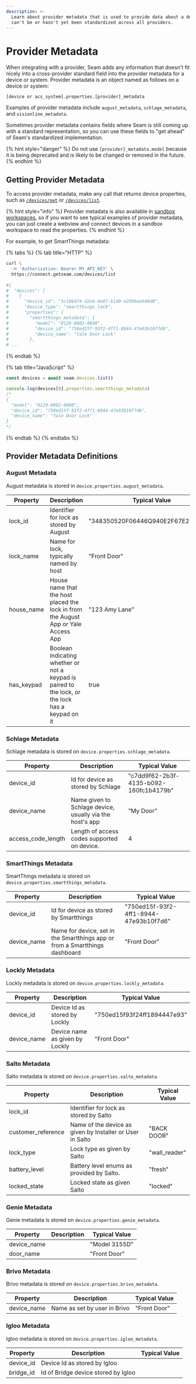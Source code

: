 ```yaml
---
description: >-
  Learn about provider metadata that is used to provide data about a device that
  can't be or hasn't yet been standardized across all providers.
---
```


# Provider Metadata

When integrating with a provider, Seam adds any information that doesn't fit nicely into a cross-provider standard field into the provider metadata for a device or system. Provider metadata is an object named as follows on a device or system:

`[device or acs_system].properties.[provider]_metadata`

Examples of provider metadata include `august_metadata`, `schlage_metadata`, and `visionline_metadata`.

Sometimes provider metadata contains fields where Seam is still coming up with a standard representation, so you can use these fields to "get ahead" of Seam's standardized implementation.

{% hint style="danger" %}
Do not use `[provider]_metadata.model` because it is being deprecated and is likely to be changed or removed in the future.
{% endhint %}

## Getting Provider Metadata

To access provider metadata, make any call that returns device properties, such as [`/devices/get`](../../api/devices/get.md) or [`/devices/list`](../../api/devices/list.md).

{% hint style="info" %}
Provider metadata is also available in [sandbox workspaces](../workspaces/#sandbox-workspaces), so if you want to see typical examples of provider metadata, you can just create a webview and connect devices in a sandbox workspace to read the properties.
{% endhint %}

For example, to get SmartThings metadata:

{% tabs %}
{% tab title="HTTP" %}
```bash
curl \
  -H 'Authorization: Bearer MY_API_KEY' \
  https://connect.getseam.com/devices/list
  
#{
#  "devices": [
#    {
#      "device_id": "3c196474-d2eb-4e07-b1d0-e2996eeb40d0",
#      "device_type": "smartthings_lock",
#      "properties": {
#        "smartthings_metadata": {
#          "model": "0129-8002-0600",
#          "device_id": "750ed15f-93f2-4ff1-8944-47e93b10f7d6",
#          "device_name": "Yale Door Lock"
#        },
# ...
```
{% endtab %}

{% tab title="JavaScript" %}
```javascript
const devices = await seam.devices.list()

console.log(devices[0].properties.smartthings_metadata)
/*
{
  "model": "0129-8002-0600",
  "device_id": "750ed15f-93f2-4ff1-8944-47e93b10f7d6",
  "device_name": "Yale Door Lock"
}
*/
```
{% endtab %}
{% endtabs %}

## Provider Metadata Definitions

### August Metadata

August metadata is stored in `device.properties.august_metadata`.

<table><thead><tr><th>Property</th><th width="330.3333333333333">Description</th><th>Typical Value</th></tr></thead><tbody><tr><td>lock_id</td><td>Identifier for lock as stored by August</td><td>"348350520F06446Q940E2F67E21D351A"</td></tr><tr><td>lock_name</td><td>Name for lock, typically named by host</td><td>"Front Door"</td></tr><tr><td>house_name</td><td>House name that the host placed the lock in from the August App or Yale Access App</td><td>"123 Amy Lane"</td></tr><tr><td>has_keypad</td><td>Boolean indicating whether or not a keypad is paired to the lock, or the lock has a keypad on it</td><td>true</td></tr></tbody></table>

### Schlage Metadata

Schlage metadata is stored on `device.properties.schlage_metadata`.

| Property             | Description                                              | Typical Value                          |
| -------------------- | -------------------------------------------------------- | -------------------------------------- |
| device\_id           | Id for device as stored by Schlage                       | "c7dd9f62-2b3f-4135-b092-160fc1b4179b" |
| device\_name         | Name given to Schlage device, usually via the host's app | "My Door"                              |
| access\_code\_length | Length of access codes supported on device.              | 4                                      |

### SmartThings Metadata

SmartThings metadata is stored on `device.properties.smartthings_metadata`.

| Property     | Description                                                                 | Typical Value                          |
| ------------ | --------------------------------------------------------------------------- | -------------------------------------- |
| device\_id   | Id for device as stored by Smartthings                                      | "750ed15f-93f2-4ff1-8944-47e93b10f7d6" |
| device\_name | Name for device, set in the Smartthings app or from a Smartthings dashboard | "Front Door"                           |

### Lockly Metadata

Lockly metadata is stored on `device.properties.lockly_metadata`.

| Property     | Description                    | Typical Value               |
| ------------ | ------------------------------ | --------------------------- |
| device\_id   | Device Id as stored by Lockly  | "750ed15f93f24ff1894447e93" |
| device\_name | Device name as given by Lockly | "Front Door"                |

### Salto Metadata

Salto metadata is stored on `device.properties.salto_metadata`.

| Property            | Description                                               | Typical Value  |
| ------------------- | --------------------------------------------------------- | -------------- |
| lock\_id            | Identifier for lock as stored by Salto                    |                |
| customer\_reference | Name of the device as given by Installer or User in Salto | "BACK DOOR"    |
| lock\_type          | Lock type as given by Salto                               | "wall\_reader" |
| battery\_level      | Battery level enums as provided by Salto.                 | "fresh"        |
| locked\_state       | Locked state as given Salto                               | "locked"       |

### Genie Metadata

Genie metadata is stored on `device.properties.genie_metadata`.

| Property     | Description | Typical Value |
| ------------ | ----------- | ------------- |
| device\_name |             | "Model 3155D" |
| door\_name   |             | "Front Door"  |

### Brivo Metadata

Brivo metadata is stored on `device.properties.brivo_metadata`.

| Property     | Description                  | Typical Value |
| ------------ | ---------------------------- | ------------- |
| device\_name | Name as set by user in Brivo | "Front Door"  |

### Igloo Metadata

Igloo metadata is stored on `device.properties.igloo_metadata`.

| Property   | Description                         | Typical Value |
| ---------- | ----------------------------------- | ------------- |
| device\_id | Device Id as stored by Igloo        |               |
| bridge\_id | Id of Bridge device stored by Igloo |               |
